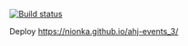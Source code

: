 [![Build status](https://ci.appveyor.com/api/projects/status/x5ngfa6d2rn1diu5?svg=true)](https://ci.appveyor.com/project/nionka/ahj-events-3)

Deploy https://nionka.github.io/ahj-events_3/
